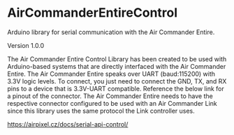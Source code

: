 # AirCommanderEntireControl
Arduino library for serial communication with the Air Commander Entire. 

Version 1.0.0

The Air Commander Entire Control Library has been created to be used with Arduino-based systems that are directly interfaced with the Air Commander Entire. The Air Commander Entire speaks over UART (baud:115200) with 3.3V logic levels. To connect, you just need to connect the GND, TX, and RX pins to a device that is 3.3V-UART compatible. Reference the below link for a pinout of the connector. The Air Commander Entire needs to have the respective connector configured to be used with an Air Commander Link since this library uses the same protocol the Link controller uses. 

https://airpixel.cz/docs/serial-api-control/
